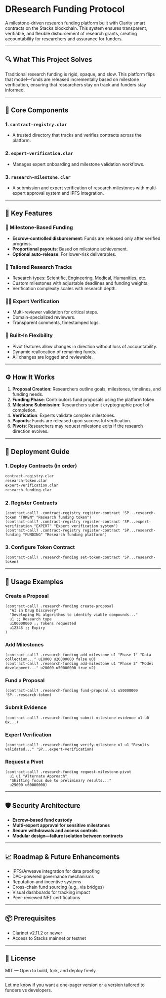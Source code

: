 # DResearch Funding Protocol

A milestone-driven research funding platform built with Clarity smart contracts on the Stacks blockchain. This system ensures transparent, verifiable, and flexible disbursement of research grants, creating accountability for researchers and assurance for funders.

---

## 🔍 What This Project Solves

Traditional research funding is rigid, opaque, and slow. This platform flips that model—funds are released incrementally based on milestone verification, ensuring that researchers stay on track and funders stay informed.

---

## 🧱 Core Components

### 1. `contract-registry.clar`
- A trusted directory that tracks and verifies contracts across the platform.
  
### 2. `expert-verification.clar`
- Manages expert onboarding and milestone validation workflows.

### 3. `research-milestone.clar`
-  A submission and expert verification of research milestones with multi-expert approval system and IPFS integration.

---

## 🚀 Key Features

### 🎯 Milestone-Based Funding
- **Escrow-controlled disbursement**: Funds are released only after verified progress.
- **Proportional payouts**: Based on milestone achievement.
- **Optional auto-release**: For lower-risk deliverables.

### 🧪 Tailored Research Tracks
- Research types: Scientific, Engineering, Medical, Humanities, etc.
- Custom milestones with adjustable deadlines and funding weights.
- Verification complexity scales with research depth.

### 👨‍🔬 Expert Verification
- Multi-reviewer validation for critical steps.
- Domain-specialized reviewers.
- Transparent comments, timestamped logs.

### 🔄 Built-In Flexibility
- Pivot features allow changes in direction without loss of accountability.
- Dynamic reallocation of remaining funds.
- All changes are logged and reviewable.

---

## ⚙️ How It Works

1. **Proposal Creation**: Researchers outline goals, milestones, timelines, and funding needs.
2. **Funding Phase**: Contributors fund proposals using the platform token.
3. **Milestone Submission**: Researchers submit cryptographic proof of completion.
4. **Verification**: Experts validate complex milestones.
5. **Payouts**: Funds are released upon successful verification.
6. **Pivots**: Researchers may request milestone edits if the research direction evolves.

---

## 🔧 Deployment Guide

### 1. Deploy Contracts (in order)
```bash
contract-registry.clar
research-token.clar
expert-verification.clar
research-funding.clar
```

### 2. Register Contracts
```clarity
(contract-call? .contract-registry register-contract 'SP...research-token "TOKEN" "Research funding token")
(contract-call? .contract-registry register-contract 'SP...expert-verification "EXPERT" "Expert verification system")
(contract-call? .contract-registry register-contract 'SP...research-funding "FUNDING" "Research funding platform")
```

### 3. Configure Token Contract
```clarity
(contract-call? .research-funding set-token-contract 'SP...research-token)
```

---

## 🧪 Usage Examples

### Create a Proposal
```clarity
(contract-call? .research-funding create-proposal 
  "AI in Drug Discovery"
  "Developing ML algorithms to identify viable compounds..." 
  u1 ;; Research type
  u100000000 ;; Tokens requested
  u12345 ;; Expiry
)
```

### Add Milestones
```clarity
(contract-call? .research-funding add-milestone u1 "Phase 1" "Data collection..." u10000 u20000000 false u0)
(contract-call? .research-funding add-milestone u1 "Phase 2" "Model development..." u20000 u50000000 true u2)
```

### Fund a Proposal
```clarity
(contract-call? .research-funding fund-proposal u1 u50000000 'SP...research-token)
```

### Submit Evidence
```clarity
(contract-call? .research-funding submit-milestone-evidence u1 u0 0x...)
```

### Expert Verification
```clarity
(contract-call? .research-funding verify-milestone u1 u1 "Results validated..." 'SP...expert-verification)
```

### Request a Pivot
```clarity
(contract-call? .research-funding request-milestone-pivot 
  u1 u1 "Alternate Approach" 
  "Shifting focus due to preliminary results..." 
  u25000 u60000000)
```

---

## 🛡️ Security Architecture

- **Escrow-based fund custody**  
- **Multi-expert approval for sensitive milestones**  
- **Secure withdrawals and access controls**  
- **Modular design—failure isolation between contracts**

---

## 📈 Roadmap & Future Enhancements

- IPFS/Arweave integration for data proofing  
- DAO-powered governance mechanisms  
- Reputation and incentive systems  
- Cross-chain fund sourcing (e.g., via bridges)  
- Visual dashboards for tracking impact  
- Peer-reviewed NFT certifications

---

## 📦 Prerequisites

- Clarinet v2.11.2 or newer  
- Access to Stacks mainnet or testnet

---

## 📄 License

MIT — Open to build, fork, and deploy freely.

---

Let me know if you want a one-pager version or a version tailored to funders vs developers.

